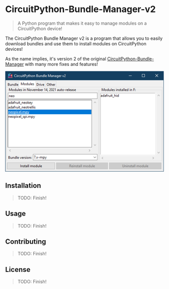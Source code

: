 # CircuitPython-Bundle-Manager-v2
> A Python program that makes it easy to manage modules on a CircuitPython 
> device!

The CircuitPython Bundle Manager v2 is a program that allows you to easily 
download bundles and use them to install modules on CircuitPython devices!

As the name implies, it's version 2 of the original 
[CircuitPython-Bundle-Manager](https://github.com/UnsignedArduino/CircuitPython-Bundle-Manager)
with many more fixes and features!

![A picture of the CircuitPython Bundle Manager's Modules tab open](assets/images/1.png)

## Installation

> TODO: Finish!

## Usage

> TODO: Finish!

## Contributing

> TODO: Finish!

## License

> TODO: Finish!
